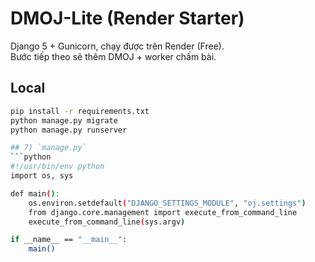 # DMOJ-Lite (Render Starter)

Django 5 + Gunicorn, chạy được trên Render (Free).  
Bước tiếp theo sẽ thêm DMOJ + worker chấm bài.

## Local
```bash
pip install -r requirements.txt
python manage.py migrate
python manage.py runserver

## 7) `manage.py`
```python
#!/usr/bin/env python
import os, sys

def main():
    os.environ.setdefault("DJANGO_SETTINGS_MODULE", "oj.settings")
    from django.core.management import execute_from_command_line
    execute_from_command_line(sys.argv)

if __name__ == "__main__":
    main()

